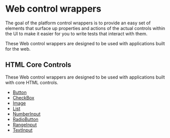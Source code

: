 # Web control wrappers

The goal of the platform control wrappers is to provide an easy set of elements that surface up properties and actions of the actual controls within the UI to make it easier for you to write tests that interact with them.

These Web control wrappers are designed to be used with applications built for the web.

## HTML Core Controls

These Web control wrappers are designed to be used with applications built with core HTML controls.

- [Button](../../src/Legerity/Web/Elements/Core/Button.cs)
- [CheckBox](../../src/Legerity/Web/Elements/Core/CheckBox.cs)
- [Image](../../src/Legerity/Web/Elements/Core/Image.cs)
- [List](../../src/Legerity/Web/Elements/Core/List.cs)
- [NumberInput](../../src/Legerity/Web/Elements/Core/NumberInput.cs)
- [RadioButton](../../src/Legerity/Web/Elements/Core/RadioButton.cs)
- [RangeInput](../../src/Legerity/Web/Elements/Core/RangeInput.cs)
- [TextInput](../../src/Legerity/Web/Elements/Core/TextInput.cs)
